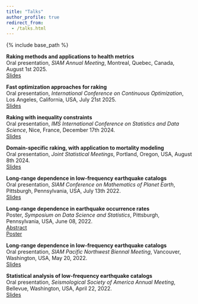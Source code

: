 ```yaml
---
title: "Talks"
author_profile: true
redirect_from:
  - /talks.html
---
```


{% include base_path %}

<!-- Leave two spaces at the end -->

**Raking methods and applications to health metrics**  
Oral presentation, *SIAM Annual Meeting*, Montreal, Quebec, Canada, August 1st 2025.  
[Slides](/files/SIAM_2025_ADucellier.pdf) &nbsp;  

**Fast optimization approaches for raking**  
Oral presentation, *International Conference on Continuous Optimization*, Los Angeles, California, USA, July 21st 2025.  
[Slides](/files/ICCOPT_2025_ADucellier.pdf) &nbsp;  

**Raking with inequality constraints**  
Oral presentation, *IMS International Conference on Statistics and Data Science*, Nice, France, December 17th 2024.  
[Slides](/files/ICSDS_2024_ADucellier.pdf) &nbsp;  

**Domain-specific raking, with application to mortality modeling**  
Oral presentation, *Joint Statistical Meetings*, Portland, Oregon, USA, August 8th 2024.  
[Slides](/files/JSM_2024_ADucellier.pdf) &nbsp;  

**Long-range dependence in low-frequency earthquake catalogs**  
Oral presentation, *SIAM Conference on Mathematics of Planet Earth*, Pittsburgh, Pennsylvania, USA, July 13th 2022.   
[Slides](/files/Ducellier_SIAM_MPE_2022.pdf) &nbsp;  

**Long-range dependence in earthquake occurrence rates**  
Poster, *Symposium on Data Science and Statistics*, Pittsburgh, Pennsylvania, USA, June 08, 2022.  
[Abstract](/files/Ducellier_SDSS_2022_abstract.pdf) &nbsp;  
[Poster](/files/Ducellier_SDSS_2022_poster.pdf) &nbsp;  

**Long-range dependence in low-frequency earthquake catalogs**  
Oral presentation, *SIAM Pacific Northwest Biennal Meeting*, Vancouver, Washington, USA, May 20, 2022.  
[Slides](/files/Ducellier_SIAM_PNW_2022.pdf) &nbsp;  

**Statistical analysis of low-frequency earthquake catalogs**  
Oral presentation, *Seismological Society of America Annual Meeting*, Bellevue, Washington, USA, April 22, 2022.  
[Slides](/files/Ducellier_SSA_2022.pdf) &nbsp;  

